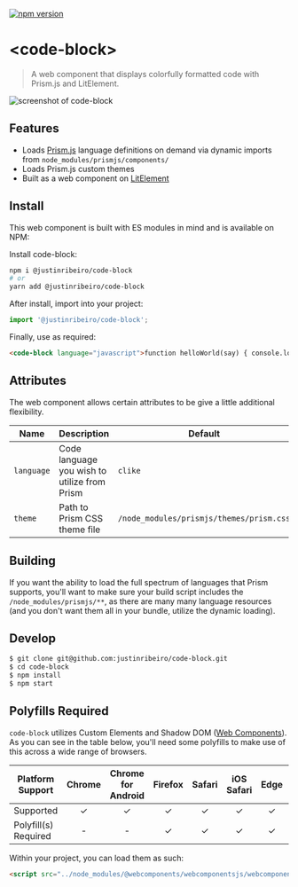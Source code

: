 [![npm version](https://badge.fury.io/js/%40justinribeiro%2Fcode-block.svg)](https://badge.fury.io/js/%40justinribeiro%2Fcode-block)

# \<code-block\>

> A web component that displays colorfully formatted code with Prism.js and LitElement.

![screenshot of code-block](https://user-images.githubusercontent.com/643503/56254054-0ce02600-6074-11e9-9caf-e9dcc25b3ab1.png)

## Features

- Loads [Prism.js](https://prismjs.com/) language definitions on demand via dynamic imports from `node_modules/prismjs/components/`
- Loads Prism.js custom themes
- Built as a web component on [LitElement](https://lit-element.polymer-project.org/)

## Install

This web component is built with ES modules in mind and is available on NPM:

Install code-block:

```sh
npm i @justinribeiro/code-block
# or
yarn add @justinribeiro/code-block
```

After install, import into your project:

```js
import '@justinribeiro/code-block';
```

Finally, use as required:

```html
<code-block language="javascript">function helloWorld(say) { console.log(say); } helloWorld('Hi there!');</code-block>
```

## Attributes

The web component allows certain attributes to be give a little additional
flexibility.

| Name       | Description                                  | Default                                  |
| ---------- | -------------------------------------------- | ---------------------------------------- |
| `language` | Code language you wish to utilize from Prism | `clike`                                  |
| `theme`    | Path to Prism CSS theme file                 | `/node_modules/prismjs/themes/prism.css` |

## Building

If you want the ability to load the full spectrum of languages that Prism supports, you'll want to make sure your build script includes the `/node_modules/prismjs/**`, as there are many many language resources (and you don't want them all in your bundle, utilize the dynamic loading).

## Develop

```bash
$ git clone git@github.com:justinribeiro/code-block.git
$ cd code-block
$ npm install
$ npm start
```

## Polyfills Required

`code-block` utilizes Custom Elements and Shadow DOM ([Web Components](https://developer.mozilla.org/en-US/docs/Web/Web_Components)). As you can see in the table below, you'll need some polyfills to make use of this across a wide range of browsers.

| Platform Support     | Chrome | Chrome for Android | Firefox | Safari | iOS Safari | Edge | IE 11 |
| -------------------- | :----: | :----------------: | :-----: | :----: | :--------: | :--: | :---: |
| Supported            |   ✓    |         ✓          |    ✓    |   ✓    |     ✓      |  ✓   |   ✓   |
| Polyfill(s) Required |   -    |         -          |    ✓    |   ✓    |     ✓      |  ✓   |   ✓   |

Within your project, you can load them as such:

```html
<script src="../node_modules/@webcomponents/webcomponentsjs/webcomponents-loader.js"></script>
```
